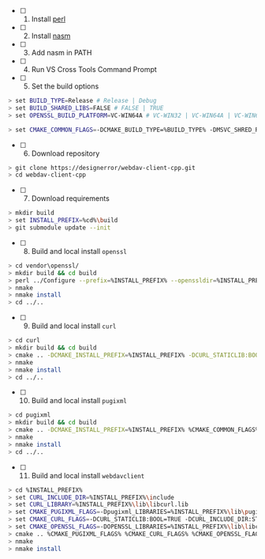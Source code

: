  - [ ] 1. Install [perl](https://www.perl.org/)
 - [ ] 2. Install [nasm](http://www.nasm.us/)
 - [ ] 3. Add nasm in PATH
 - [ ] 4. Run VS Cross Tools Command Prompt

 - [ ] 5. Set the build options
```bash
> set BUILD_TYPE=Release # Release | Debug
> set BUILD_SHARED_LIBS=FALSE # FALSE | TRUE
> set OPENSSL_BUILD_PLATFORM=VC-WIN64A # VC-WIN32 | VC-WIN64A | VC-WIN64I | VC-CE

> set CMAKE_COMMON_FLAGS=-DCMAKE_BUILD_TYPE=%BUILD_TYPE% -DMSVC_SHRED_RT:BOOL=%BUILD_SHARED_LIBS%
```

 - [ ] 6. Download repository
```bash
> git clone https://designerror/webdav-client-cpp.git
> cd webdav-client-cpp
```

 - [ ] 7. Download requirements

```bash
> mkdir build
> set INSTALL_PREFIX=%cd%\build
> git submodule update --init
```

 - [ ] 8. Build and local install `openssl`

```bash
> cd vendor\openssl/
> mkdir build && cd build
> perl ../Configure --prefix=%INSTALL_PREFIX% --openssldir=%INSTALL_PREFIX%\ssl %OPENSSL_BUILD_PLATFORM% no-shared no-idea no-unit-test
> nmake
> nmake install
> cd ../..
```

 - [ ] 9. Build and local install `curl`

```bash
> cd curl
> mkdir build && cd build
> cmake .. -DCMAKE_INSTALL_PREFIX=%INSTALL_PREFIX% -DCURL_STATICLIB:BOOL=ON -DBUILD_TESTING:BOOL=OFF -DBUILD_CURL_TESTS:BOOL=OFF -DBUILD_CURL_EXE:BOOL=OFF -DCURL_DISABLE_LDAP:BOOL=ON -DCURL_DISABLE_LDAPS=ON %CMAKE_COMMON_FLAGS%
> nmake
> nmake install
> cd ../..
```

 - [ ] 10. Build and local install `pugixml`

```bash
> cd pugixml
> mkdir build && cd build
> cmake .. -DCMAKE_INSTALL_PREFIX=%INSTALL_PREFIX% %CMAKE_COMMON_FLAGS% 
> nmake
> nmake install
> cd ../..
```

 - [ ] 11. Build and local install `webdavclient`

```bash
> cd %INSTALL_PREFIX%
> set CURL_INCLUDE_DIR=%INSTALL_PREFIX%\include
> set CURL_LIBRARY=%INSTALL_PREFIX%\lib\libcurl.lib
> set CMAKE_PUGIXML_FLAGS=-Dpugixml_LIBRARIES=%INSTALL_PREFIX%\lib\pugixml.lib -Dpugixml_INCLUDE_DIRS=%INSTALL_PREFIX%\include
> set CMAKE_CURL_FLAGS=-DCURL_STATICLIB:BOOL=TRUE -DCURL_INCLUDE_DIR:STRING=%CURL_INCLUDE_DIR% -DCURL_LIBRARY=%CURL_LIBRARY%
> set CMAKE_OPENSSL_FLAGS=-DOPENSSL_LIBRARIES=%INSTALL_PREFIX%\lib\libcrypto.lib;%INSTALL_PREFIX%\lib\libssl.lib 
> cmake .. %CMAKE_PUGIXML_FLAGS% %CMAKE_CURL_FLAGS% %CMAKE_OPENSSL_FLAGS% %CMAKE_COMMON_FLAGS%
> nmake
> nmake install
```
